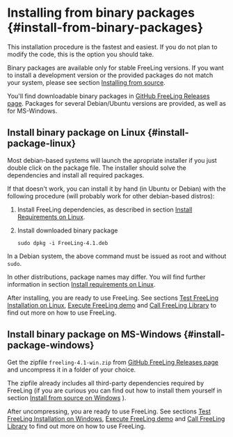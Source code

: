 # Installing from binary packages {#install-from-binary-packages}

This installation procedure is the fastest and easiest. If you do not plan to modify the code, this is the option you should take.

Binary packages are available only for stable FreeLing versions. If you want to install a development version or the provided packages do not match your system, please see section [Installing from source](installation-source.md).

You'll find downloadable binary packages in [GitHub FreeLing Releases page](https://github.com/TALP-UPC/FreeLing/releases).
Packages for several Debian/Ubuntu versions are provided, as well as for MS-Windows.

## Install binary package on Linux {#install-package-linux}

Most debian-based systems will launch the apropriate installer if you just double click on the package file. The installer should solve the dependencies and install all required packages.

If that doesn't work, you can install it by hand (in Ubuntu or Debian) with the following procedure (will probably work for other debian-based distros):

1. Install FreeLing dependencies, as described in section [Install Requirements on Linux](requirements-linux.md#dependencies).

2. Install downloaded binary package
   ```
   sudo dpkg -i FreeLing-4.1.deb
   ```

In a Debian system, the above command must be issued as root and without `sudo`.
  
In other distributions, package names may differ.  You will  find further information in section [Install requirements on Linux](requirements-linux.md#dependencies).

After installing, you are ready to use FreeLing. See sections [Test FreeLing Installation on Linux](test-linux-md), [Execute FreeLing demo](#execute-analyzer) and [Call FreeLing Library](apis-linux.md) to find out more on how to use FreeLing.        
  
## Install binary package on MS-Windows {#install-package-windows}

Get the zipfile `freeling-4.1-win.zip` from [GitHub FreeLing Releases page](https://github.com/TALP-UPC/FreeLing/releases) and uncompress it in a folder of your choice.

The zipfile already includes all third-party dependencies required by FreeLing (if you are curious you can find out how to install them yourself in section [Install from source on Windows](installation-windows.md) ).

After uncompressing, you are ready to use FreeLing. See sections [Test FreeLing Installation on Windows](test-windows-md), [Execute FreeLing demo](#execute-analyzer) and [Call FreeLing Library](apis-windows.md) to find out more on how to use FreeLing.


